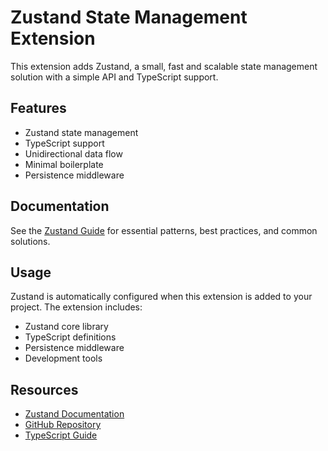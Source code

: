 # Zustand State Management Extension

This extension adds Zustand, a small, fast and scalable state management solution with a simple API and TypeScript support.

## Features

- Zustand state management
- TypeScript support
- Unidirectional data flow
- Minimal boilerplate
- Persistence middleware

## Documentation

See the [Zustand Guide](./docs/ZUSTAND_GUIDE.md) for essential patterns, best practices, and common solutions.

## Usage

Zustand is automatically configured when this extension is added to your project. The extension includes:

- Zustand core library
- TypeScript definitions
- Persistence middleware
- Development tools

## Resources

- [Zustand Documentation](https://zustand-demo.pmnd.rs/)
- [GitHub Repository](https://github.com/pmndrs/zustand)
- [TypeScript Guide](https://zustand-demo.pmnd.rs/docs/guides/typescript) 